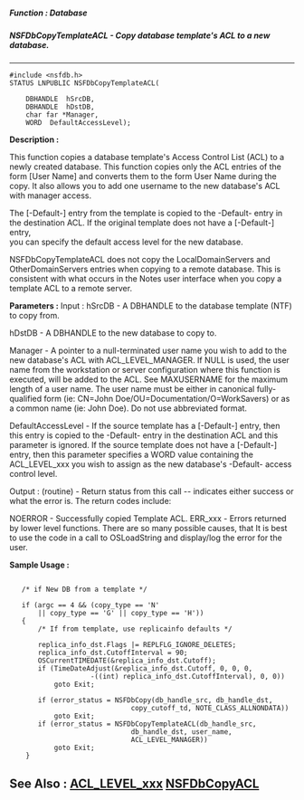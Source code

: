 ##### Function : Database
##### NSFDbCopyTemplateACL - Copy database template's ACL to a new database.
---
```
#include <nsfdb.h>
STATUS LNPUBLIC NSFDbCopyTemplateACL(

	DBHANDLE  hSrcDB,
	DBHANDLE  hDstDB,
	char far *Manager,
	WORD  DefaultAccessLevel);
```
**Description :**

This function copies a database template's Access Control List (ACL) to a newly 
created database.  This function copies only the ACL entries of the form [User 
Name] and converts them to the form User Name during the copy.  It also allows 
you to add one username to the new database's ACL with manager access.  

The [-Default-] entry from the template is copied to the -Default- entry in the 
destination ACL.  If the original template does not have a [-Default-] entry,  
you can specify the default access level for the new database.

 NSFDbCopyTemplateACL does not copy the LocalDomainServers and 
OtherDomainServers entries when copying to a remote database.  This is 
consistent with what occurs in the Notes user interface when you copy a 
template ACL to a remote server.

**Parameters :**
Input :
hSrcDB  -  A DBHANDLE to the database template (NTF) to copy from.

hDstDB  -  A DBHANDLE to the new database to copy to.

Manager  -  A pointer to a null-terminated user name you wish to add to the new database's ACL with ACL_LEVEL_MANAGER.  If NULL is used, the user name from the workstation or server configuration where this function is executed, will be added to the ACL. See MAXUSERNAME for the maximum length of a user name.  The user name must be either in canonical fully-qualified form (ie:  CN=John Doe/OU=Documentation/O=WorkSavers) or as a common name (ie:  John Doe).  Do not use abbreviated format.

DefaultAccessLevel  -  If the source template has a [-Default-] entry, then this entry is copied to the -Default- entry in the destination ACL and this parameter is ignored.  If the source template does not have a [-Default-] entry, then this parameter specifies a WORD value containing the ACL_LEVEL_xxx you wish to assign as the new database's -Default- access control level.

Output :
(routine)  -  Return status from this call -- indicates either success or what the error is. The return codes include:

NOERROR - Successfully copied Template ACL.
ERR_xxx - Errors returned by lower level functions.  There are so many possible causes, that It is best to use the code in a call to OSLoadString and display/log the error for the user.



**Sample Usage :**
```

   /* if New DB from a template */

   if (argc == 4 && (copy_type == 'N'
       || copy_type == 'G' || copy_type == 'H'))
   {
       /* If from template, use replicainfo defaults */

       replica_info_dst.Flags |= REPLFLG_IGNORE_DELETES;
       replica_info_dst.CutoffInterval = 90;
       OSCurrentTIMEDATE(&replica_info_dst.Cutoff);
       if (TimeDateAdjust(&replica_info_dst.Cutoff, 0, 0, 0,
                    -((int) replica_info_dst.CutoffInterval), 0, 0))
           goto Exit;

       if (error_status = NSFDbCopy(db_handle_src, db_handle_dst,
                              copy_cutoff_td, NOTE_CLASS_ALLNONDATA))
           goto Exit;
       if (error_status = NSFDbCopyTemplateACL(db_handle_src,
                              db_handle_dst, user_name,
                              ACL_LEVEL_MANAGER))
           goto Exit;
    }

```
**See Also :**
[ACL_LEVEL_xxx](/reference/Symb/ACL_LEVEL_xxx)
[NSFDbCopyACL](/reference/Func/NSFDbCopyACL)
---
